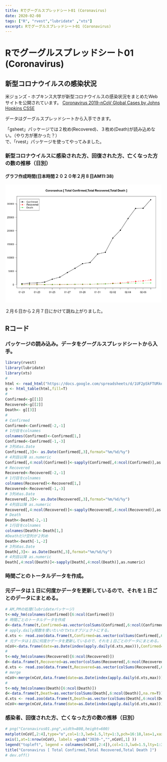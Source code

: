 ```yaml
---
title: Rでグーグルスプレッドシート01 (Coronavirus)
date: 2020-02-08
tags: ["R", "rvest","lubridate" ,"xts"]
excerpt: Rでグーグルスプレッドシート01 (Coronavirus)
---
```


# Rでグーグルスプレッドシート01 (Coronavirus)  

## 新型コロナウイルスの感染状況

米ジョンズ・ホプキンス大学が新型コロナウイルスの感染状況をまとめたWebサイトを公開されています。
[Coronavirus 2019-nCoV Global Cases by Johns Hopkins CSSE](https://gisanddata.maps.arcgis.com/apps/opsdashboard/index.html#/bda7594740fd40299423467b48e9ecf6)

データはグーグルスプレッドシートから入手できます。

「gsheet」パッケージでは２枚め(Recovered)、３枚め(Death)が読み込めない。（やり方が悪かった？）  
で、「rvest」パッケージを使ってやってみました。

### 新型コロナウイルスに感染された方、回復された方、亡くなった方の数の推移（日別）
#### グラフ作成時間(日本時間２０２０年２月８日AM11:38)

![Coronavirus01](images/Coronavirus01.png)

２月６日から２月７日にかけて跳ね上がりました。

## Rコード

### パッケージの読み込み。データをグーグルスプレッドシートから入手。

```R
library(rvest)
library(lubridate)
library(xts)
#
html <- read_html("https://docs.google.com/spreadsheets/d/1UF2pSkFTURko2OvfHWWlFpDFAr1UxCBA4JLwlSP6KFo/htmlview?usp=sharing&sle=true")
g <- html_table(html,fill=T)
# 
Confirmed<-g[[1]]
Recovered<-g[[2]]
Death<- g[[3]]
#
# Confirmed
Confirmed<-Confirmed[-2,-1]
# 1行目をcolnames
colnames(Confirmed)<-Confirmed[1,]
Confirmed<-Confirmed[-1,-3]
# 3列めas.Date
Confirmed[,3]<- as.Date(Confirmed[,3],format="%m/%d/%y")
# 4列目以降 as.numeric
Confirmed[,4:ncol(Confirmed)]<-sapply(Confirmed[,4:ncol(Confirmed)],as.numeric)
# Recovered
Recovered<-Recovered[-2,-1]
# 1行目をcolnames
colnames(Recovered)<-Recovered[1,]
Recovered<-Recovered[-1,-3]
# 3列めas.Date
Recovered[,3]<- as.Date(Recovered[,3],format="%m/%d/%y")
# 4列目以降 as.numeric
Recovered[,4:ncol(Recovered)]<-sapply(Recovered[,4:ncol(Recovered)],as.numeric)
# Death
Death<-Death[-2,-1]
# 1行目をcolnames
colnames(Death)<-Death[1,]
#Deathだけ空列が２列め
Death<-Death[-1,-2]
# 3列めas.Date
Death[,3]<- as.Date(Death[,3],format="%m/%d/%y")
# 4列目以降 as.numeric
Death[,4:ncol(Death)]<-sapply(Death[,4:ncol(Death)],as.numeric)
```

### 時間ごとのトータルデータを作成。
### 元データは１日に何度かデータを更新しているので、それを１日ごとのデータにまとめる。

```R
# AM,PMの処理(lubridateパッケージ)
t<-mdy_hm(colnames(Confirmed)[6:ncol(Confirmed)])
# 時間ごとのトータルデータを作成
d<-data.frame(t,Confirmed=as.vector(colSums(Confirmed[,6:ncol(Confirmed)],na.rm=T)))
# apply.daily関数を使いたいのでxtsオブジェクトにする。
d.xts <- read.zoo(data.frame(t,Confirmed=as.vector(colSums(Confirmed[,6:ncol(Confirmed)],na.rm=T))))
# 元データは１日に何度かデータを更新しているので、それを１日ごとのデータにまとめる。
nCoV<-data.frame(date=as.Date(index(apply.daily(d.xts,max))),Confirmed=as.vector(coredata(apply.daily(d.xts,max))))
#
t<-mdy_hm(colnames(Recovered)[6:ncol(Recovered)])
d<-data.frame(t,Recovered=as.vector(colSums(Recovered[,6:ncol(Recovered)],na.rm=T)))
d.xts <- read.zoo(data.frame(t,Recovered=as.vector(colSums(Recovered[,6:ncol(Recovered)],na.rm=T))))
# merge
nCoV<-merge(nCoV,data.frame(date=as.Date(index(apply.daily(d.xts,max))),Recovered=as.vector(coredata(apply.daily(d.xts,max)))))
#
t<-mdy_hm(colnames(Death)[6:ncol(Death)])
d<-data.frame(t,Death=as.vector(colSums(Death[,6:ncol(Death)],na.rm=T)))
d.xts <- read.zoo(data.frame(t,Death=as.vector(colSums(Death[,6:ncol(Death)],na.rm=T))))
nCoV<-merge(nCoV,data.frame(date=as.Date(index(apply.daily(d.xts,max))),Death=as.vector(coredata(apply.daily(d.xts,max)))))
```

### 感染者、回復された方、亡くなった方の数の推移（日別）

```R
# png("Coronavirus01.png",width=800,height=600)
matplot(nCoV[,2:4],type="o",col=1:3,lwd=1.5,lty=1:3,pch=16:18,las=1,xaxt="n",ylab="")
axis(1,at=1:nrow(nCoV), labels =gsub("2020-","",nCoV[,1] ))
legend("topleft", legend = colnames(nCoV[,2:4]),col=1:3,lwd=1.5,lty=1:3,pch=16:18,inset =c(0.02,0.03))
title("Coronavirus [ Total Confirmed,Total Recovered,Total Death ]")
# dev.off()
```
